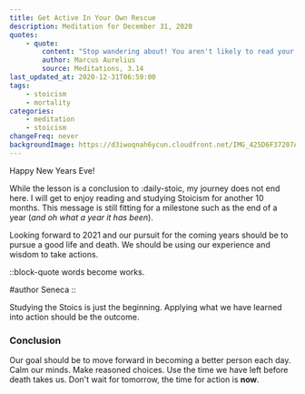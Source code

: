 ```yaml
---
title: Get Active In Your Own Rescue
description: Meditation for December 31, 2020
quotes: 
    - quote:
        content: "Stop wandering about! You aren't likely to read your own notebooks, or ancient histories, or the anthologies you've collected to enjoy in your old age. Get busy with life's purpose, toss aside empty hopes, get active in your own rescue—if you care for yourself at all—and do it while you can."
        author: Marcus Aurelius
        source: Meditations, 3.14
last_updated_at: 2020-12-31T06:59:00
tags:
    - stoicism
    - mortality
categories:
    - meditation
    - stoicism
changeFreq: never
backgroundImage: https://d3iwoqnah6ycun.cloudfront.net/IMG_425D6F37207A.jpg
---
```


Happy New Years Eve!

While the lesson is a conclusion to :daily-stoic, my journey does not end here. I will get to enjoy reading 
and studying Stoicism for another 10 months. This message is still fitting for a milestone such as the end of a 
year (*and oh what a year it has been*).

Looking forward to 2021 and our pursuit for the coming years should be to pursue a good life and death. We should be 
using our experience and wisdom to take actions. 

::block-quote
words become works.

#author
Seneca
::

Studying the Stoics is just the beginning. Applying what we have learned into action should be the outcome.

### Conclusion

Our goal should be to move forward in becoming a better person each day. Calm our minds. Make reasoned choices. Use
the time we have left before death takes us. Don't wait for tomorrow, the time for action is **now**.
